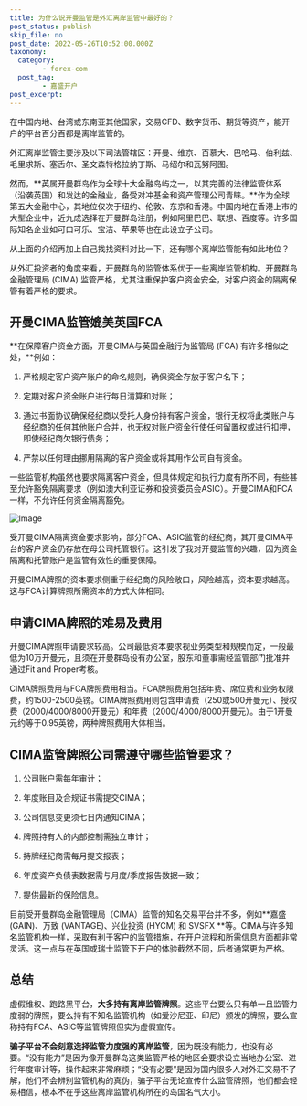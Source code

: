 ```yaml
---
title: 为什么说开曼监管是外汇离岸监管中最好的？
post_status: publish
skip_file: no
post_date: 2022-05-26T10:52:00.000Z
taxonomy:
  category:
        - forex-com
  post_tag:
        - 嘉盛开户
post_excerpt: 
---
```

在中国内地、台湾或东南亚其他国家，交易CFD、数字货币、期货等资产，能开户的平台百分百都是离岸监管的。

外汇离岸监管主要涉及以下司法管辖区：开曼、维京、百慕大、巴哈马、伯利兹、毛里求斯、塞舌尔、圣文森特格拉纳丁斯、马绍尔和瓦努阿图。

然而，**英属开曼群岛作为全球十大金融岛屿之一，以其完善的法律监管体系（沿袭英国）和发达的金融业，备受对冲基金和资产管理公司青睐。**作为全球第五大金融中心，其地位仅次于纽约、伦敦、东京和香港。中国内地在香港上市的大型企业中，近九成选择在开曼群岛注册，例如阿里巴巴、联想、百度等。许多国际知名企业如可口可乐、宝洁、苹果等也在此设立子公司。

从上面的介绍再加上自己找找资料对比一下，还有哪个离岸监管能有如此地位？

从外汇投资者的角度来看，开曼群岛的监管体系优于一些离岸监管机构。开曼群岛金融管理局 (CIMA) 监管严格，尤其注重保护客户资金安全，对客户资金的隔离保管有着严格的要求。

## 开曼CIMA监管媲美英国FCA

**在保障客户资金方面，开曼CIMA与英国金融行为监管局 (FCA) 有许多相似之处，**例如：

1. 严格规定客户资产账户的命名规则，确保资金存放于客户名下；

1. 定期对客户资金账户进行每日清算和对账；

1. 通过书面协议确保经纪商以受托人身份持有客户资金，银行无权将此类账户与经纪商的任何其他账户合并，也无权对账户资金行使任何留置权或进行扣押，即使经纪商欠银行债务；

1. 严禁以任何理由挪用隔离的客户资金或将其用作公司自有资金。

一些监管机构虽然也要求隔离客户资金，但具体规定和执行力度有所不同，有些甚至允许豁免隔离要求（例如澳大利亚证券和投资委员会ASIC）。开曼CIMA和FCA一样，不允许任何资金隔离豁免。

![Image](https://prod-files-secure.s3.us-west-2.amazonaws.com/39ed1227-6d7d-4570-be36-9ccd4a2c4241/bd849744-3fcb-4a37-8312-357962c8f065/image.png?X-Amz-Algorithm=AWS4-HMAC-SHA256&X-Amz-Content-Sha256=UNSIGNED-PAYLOAD&X-Amz-Credential=ASIAZI2LB466Q4P6NWEH%2F20250914%2Fus-west-2%2Fs3%2Faws4_request&X-Amz-Date=20250914T221400Z&X-Amz-Expires=3600&X-Amz-Security-Token=IQoJb3JpZ2luX2VjEO7%2F%2F%2F%2F%2F%2F%2F%2F%2F%2FwEaCXVzLXdlc3QtMiJHMEUCIQCoKHT%2Fv5OKPwHsICcDcOoJNWcJJO43epbqZvn0yKxs4wIgB8k6JEpW%2FMW2yi1l0Bjx6w5wFVa5JoXN1IhK8HOqwuQq%2FwMIZxAAGgw2Mzc0MjMxODM4MDUiDNAFagqRDUTxWHR1JyrcAxZ5S%2BcSsSXYwc2ic9lo%2BXYgf2plNQE7vYoHWNdelFCT1CIs6LwZujI9VYy4zcch1Fxv0zOoGdB2riwCJvhHMOysjATvFpuT2VcibCg7RK%2F0aRIfqRp2p6c1%2B0lRN%2F95Da%2FaxojXYRg%2F%2FYNQ3OeVpBvoadnRZZZC66nfPX94PodcsHeqh5EpWfVfOsqJRorGQLXyHFIcs2BmdjzVvPHeuhW0W33vKiB0950x6pYL58ADVtkD4Kdz5Po%2F9Y1jl%2B0mM1hmQednH1J8eoDy2cueLIz9PYub26JAFnmcNREXmck338dJ6MYW6Sx1S37HMSRZfq3uhO30caZKVP%2BrqMXkosmCTuBYLT60EOn6fDPaioQ%2B90RYaNLmdcC9OqrqNO0qRyhKGiNhPLuJwtTM2yROQ%2Bcj9Uo9%2Bb3W3a3OZ5KbV1LIuSCUKvYM%2FDJGGPAXVDB1aULcEELALuX1UQ%2BefWDI5tV%2BSO3bpZT2K5r%2FTdbT%2FtpMXtENh9qPcqU6PaArW5Pnk5d%2F3uoEhEL3u%2BtLeiI6ezZfTYqpb5SmwcHcs5YKLvkexUevCah0pzAHIK2TLWvYgM9EYCp%2FxKTMnHy5Wo3oZv5Zkz0nuh7ZuIY1LP4qCnbFHzkNR2g9k4MHRahrMJnynMYGOqUBWwNZLO%2BXFDJG9nMZ1mE9YQL1m5Nfbj7yful9rIbuvCuJLnGp1AuCklkiAD3UlSsDZcRBKE%2BM%2Bij%2F90stVkCOQxYUN9T18vh8Ycj1aJgHtyV5ytEvL%2BDdAcOZjay95py52JejRwQJz88mI9Kzn6MCMG6ZebMiNIuMdDcKu2SRajFRZk7JCATxuYgVDW%2Be%2F6AmFwmimhZHzbz%2F7FMcQEuYY8IeyVQo&X-Amz-Signature=e09d4d2b1ce251673dedfd96756f4a617f90c4a9fe0e37a2910e47bb678016f6&X-Amz-SignedHeaders=host&x-amz-checksum-mode=ENABLED&x-id=GetObject)

受开曼CIMA隔离资金要求影响，部分FCA、ASIC监管的经纪商，其开曼CIMA平台的客户资金仍存放在母公司托管银行。这引发了我对开曼监管的兴趣，因为资金隔离和托管账户是监管有效性的重要保障。

开曼CIMA牌照的资本要求侧重于经纪商的风险敞口，风险越高，资本要求越高。这与FCA计算牌照所需资本的方式大体相同。

## **申请CIMA牌照的难易及费用**

开曼CIMA牌照申请要求较高。公司最低资本要求视业务类型和规模而定，一般最低为10万开曼元，且须在开曼群岛设有办公室，股东和董事需经监管部门批准并通过Fit and Proper考核。

CIMA牌照费用与FCA牌照费用相当。FCA牌照费用包括年费、席位费和业务权限费，约1500-2500英镑。CIMA牌照费用则包含申请费（250或500开曼元）、授权费（2000/4000/8000开曼元）和年费（2000/4000/8000开曼元）。由于1开曼元约等于0.95英镑，两种牌照费用大体相当。

## CIMA监管牌照公司需遵守哪些监管要求？

1. 公司账户需每年审计；

1. 年度账目及合规证书需提交CIMA；

1. 公司信息变更须七日内通知CIMA；

1. 牌照持有人的内部控制需独立审计；

1. 持牌经纪商需每月提交报表；

1. 年度资产负债表数据需与月度/季度报告数据一致；

1. 提供最新的保险信息。

目前受开曼群岛金融管理局（CIMA）监管的知名交易平台并不多，例如**嘉盛 (GAIN)、万致 (VANTAGE)、兴业投资 (HYCM) 和 SVSFX **等。CIMA与许多知名监管机构一样，采取有利于客户的监管措施，在开户流程和所需信息方面都非常灵活。这一点与在英国或瑞士监管下开户的体验截然不同，后者通常更为严格。

## 总结

虚假维权、跑路黑平台，**大多持有离岸监管牌照**。这些平台要么只有单一且监管力度弱的牌照，要么持有不知名监管机构（如爱沙尼亚、印尼）颁发的牌照，要么宣称持有FCA、ASIC等监管牌照但实为虚假宣传。

**骗子平台不会刻意选择监管力度强的离岸监管**，因为既没有能力，也没有必要。“没有能力”是因为像开曼群岛这类监管严格的地区会要求设立当地办公室、进行年度审计等，操作起来非常麻烦；“没有必要”是因为国内很多人对外汇交易不了解，他们不会辨别监管机构的真伪，骗子平台无论宣传什么监管牌照，他们都会轻易相信，根本不在乎这些离岸监管机构所在的岛国名气大小。